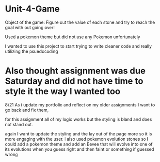 # Unit-4-Game

Object of the game: Figure out the value of each stone and try to reach the goal with out going over!

Used a pokemon theme but did not use any Pokemon unfortunately

I wanted to use this project to start trying to write cleaner code and really utilizing the psuedocoding 

Also thought assignment was due Saturday and did not have time to style it the way I wanted too
=================================================

8/21
As i update my portfolio and reflect on my older assignments I want to go back and fix them, 

for this assignment all of my logic works but the styling is bland and does not stand out.

again I want to update the styling and the lay out of the page more so it is more engaging with the user.
I also used pokemon evolution stones so I could add a pokemon theme and add an Eevee that will evolve into one of its evolutions when you guess right and then faint or something if guessed wrong 
